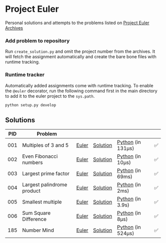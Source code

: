 # Project Euler
Personal solutions and attempts to the problems listed on [Project Euler Archives](https://projecteuler.net/archives)

### Add problem to repository
Run `create_solution.py` and omit the project number from the archives. It will fetch the assignment automatically and create the bare bone files with runtime tracking.

### Runtime tracker
Automatically added assignments come with runtime tracking. To enable the `@euler` decorator, run the following command first in the main directory to add it to the euler project to the `sys.path`.
```
python setup.py develop
```


## Solutions
| PID | Problem | | | | |
|-|-|-|-|-|-|
| 001 | Multiples of 3 and 5 | [Euler](https://projecteuler.net/problem=1) | [Solution](https://github.com/enzoblindow/project-euler/tree/master/solutions/p001) | [Python](https://github.com/enzoblindow/project-euler/blob/master/solutions/p001/__main__.py) (in 131µs) | ✅ |
| 002 | Even Fibonacci numbers | [Euler](https://projecteuler.net/problem=2) | [Solution](https://github.com/enzoblindow/project-euler/tree/master/solutions/p002) | [Python](https://github.com/enzoblindow/project-euler/blob/master/solutions/p002/__main__.py) (in 10µs) | ✅ |
| 003 | Largest prime factor | [Euler](https://projecteuler.net/problem=3) | [Solution](https://github.com/enzoblindow/project-euler/tree/master/solutions/p003) | [Python](https://github.com/enzoblindow/project-euler/blob/master/solutions/p003/__main__.py) (in 69ms) | ✅ |
| 004 | Largest palindrome product | [Euler](https://projecteuler.net/problem=4) | [Solution](https://github.com/enzoblindow/project-euler/tree/master/solutions/p004) | [Python](https://github.com/enzoblindow/project-euler/blob/master/solutions/p004/__main__.py) (in 2ms) | ✅ |
| 005 | Smallest multiple | [Euler](https://projecteuler.net/problem=5) | [Solution](https://github.com/enzoblindow/project-euler/tree/master/solutions/p005) | [Python](https://github.com/enzoblindow/project-euler/blob/master/solutions/p005/__main__.py) (in 3.9s) | ✅ |
| 006 | Sum Square Difference | [Euler](https://projecteuler.net/problem=006) | [Solution](https://github.com/enzoblindow/project-euler/tree/master/solutions/p006) | [Python](https://github.com/enzoblindow/project-euler/blob/master/solutions/p006/__main__.py) (in 8µs) | ✅ |
| 185 | Number Mind | [Euler](https://projecteuler.net/problem=185) | [Solution](https://github.com/enzoblindow/project-euler/tree/master/solutions/p185) | [Python](https://github.com/enzoblindow/project-euler/blob/master/solutions/p185/__main__.py) (in 524µs) | ✅ |






